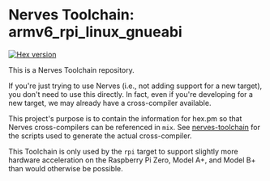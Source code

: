 # Nerves Toolchain: armv6_rpi_linux_gnueabi

[![Hex version](https://img.shields.io/hexpm/v/nerves_toolchain_armv6_rpi_linux_gnueabi.svg "Hex version")](https://hex.pm/packages/nerves_toolchain_armv6_rpi_linux_gnueabi)

This is a Nerves Toolchain repository.

If you're just trying to use Nerves (i.e., not adding support for a new
target), you don't need to use this directly. In fact, even if you're
developing for a new target, we may already have a cross-compiler available.

This project's purpose is to contain the information for hex.pm so that Nerves
cross-compilers can be referenced in `mix`. See
[nerves-toolchain](https://github.com/nerves-project/nerves-toolchain) for
the scripts used to generate the actual cross-compiler.

This Toolchain is only used by the `rpi` target to support slightly more hardware
acceleration on the Raspberry Pi Zero, Model A+, and Model B+ than would otherwise
be possible.
